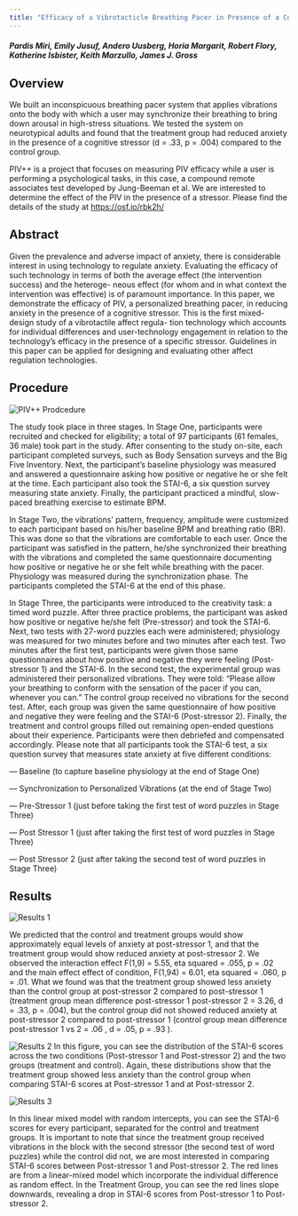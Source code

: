 ```yaml
---
title: "Efficacy of a Vibrotacticle Breathing Pacer in Presence of a Cognitive Stressor"
---
```

##### Pardis Miri, Emily Jusuf, Andero Uusberg, Horia Margarit, Robert Flory, Katherine Isbister, Keith Marzullo, James J. Gross

## Overview
We built an inconspicuous breathing pacer system that applies vibrations onto the body with which a user may synchronize their breathing to bring down arousal in high-stress situations. We tested the system on neurotypical adults and found that the treatment group had reduced anxiety in the presence of a cognitive stressor (d = .33, p = .004) compared to the control group.

PIV++ is a project that focuses on measuring PIV efficacy while a user is performing a psychological tasks, in this case, a compound remote associates test developed by Jung-Beeman et al. We are interested to determine the effect of the PIV in the presence of a stressor. Please find the details of the study at https://osf.io/rbk2h/

## Abstract
Given the prevalence and adverse impact of anxiety, there is considerable interest in using technology to regulate anxiety. Evaluating the efficacy of such technology in terms of both the average effect (the intervention success) and the heteroge- neous effect (for whom and in what context the intervention was effective) is of paramount importance. In this paper, we demonstrate the efficacy of PIV, a personalized breathing pacer, in reducing anxiety in the presence of a cognitive stressor. This is the first mixed-design study of a vibrotactile affect regula- tion technology which accounts for individual differences and user-technology engagement in relation to the technology’s efficacy in the presence of a specific stressor. Guidelines in this paper can be applied for designing and evaluating other affect regulation technologies.

## Procedure
![PIV++ Prodcedure](https://github.com/jacquelinennguyen/wehab_new_site/blob/master/Desktop/wehab-site/src/imgs/pivplusplus_procedure.jpg?raw=true)

The study took place in three stages. In Stage One, participants were recruited and checked for eligibility; a total of 97 participants (61 females, 36 male) took part in the study. After consenting to the study on-site, each participant completed surveys, such as Body Sensation surveys and the Big Five Inventory. Next, the participant’s baseline physiology was measured and answered a questionnaire asking how positive or negative he or she felt at the time. Each participant also took the STAI-6, a six question survey measuring state anxiety. Finally, the participant practiced a mindful, slow-paced breathing exercise to estimate BPM.

In Stage Two, the vibrations’ pattern, frequency, amplitude were customized to each participant based on his/her baseline BPM and breathing ratio (BR). This was done so that the vibrations are comfortable to each user. Once the participant was satisfied in the pattern, he/she synchronized their breathing with the vibrations and completed the same questionnaire documenting how positive or negative he or she felt while breathing with the pacer. Physiology was measured during the synchronization phase. The participants completed the STAI-6 at the end of this phase.

In Stage Three, the participants were introduced to the creativity task: a timed word puzzle. After three practice problems, the participant was asked how positive or negative he/she felt (Pre-stressor) and took the STAI-6. Next, two tests with 27-word puzzles each were administered; physiology was measured for two minutes before and two minutes after each test. Two minutes after the first test, participants were given those same questionnaires about how positive and negative they were feeling (Post-stressor 1) and the STAI-6. In the second test, the experimental group was administered their personalized vibrations. They were told: “Please allow your breathing to conform with the sensation of the pacer if you can, whenever you can.” The control group received no vibrations for the second test. After, each group was given the same questionnaire of how positive and negative they were feeling and the STAI-6 (Post-stressor 2). Finally, the treatment and control groups filled out remaining open-ended questions about their experience. Participants were then debriefed and compensated accordingly. Please note that all participants took the STAI-6 test, a six question survey that measures state anxiety at five different conditions:

⁠— Baseline (to capture baseline physiology at the end of Stage One)

⁠— Synchronization to Personalized Vibrations (at the end of Stage Two)

⁠— Pre-Stressor 1 (just before taking the first test of word puzzles in Stage Three)

⁠— Post Stressor 1 (just after taking the first test of word puzzles in Stage Three)

⁠— Post Stressor 2 (just after taking the second test of word puzzles in Stage Three)

## Results
![Results 1](https://github.com/jacquelinennguyen/wehab_new_site/blob/master/Desktop/wehab-site/src/imgs/pivplusplus_results.png?raw=true)

We predicted that the control and treatment groups would show approximately equal levels of anxiety at post-stressor 1, and that the treatment group would show reduced anxiety at post-stressor 2. We observed the interaction effect F(1,9) = 5.55, eta squared = .055, p = .02 and the main effect effect of condition, F(1,94) = 6.01, eta squared = .060, p = .01. What we found was that the treatment group showed less anxiety than the control group at post-stressor 2 compared to post-stressor 1 (treatment group mean difference post-stressor 1 post-stressor 2 = 3.26, d = .33, p = .004), but the control group did not showed reduced anxiety at post-stressor 2 compared to post-stressor 1 (control group mean difference post-stressor 1 vs 2 = .06 , d = .05, p = .93 ).

![Results 2](https://github.com/jacquelinennguyen/wehab_new_site/blob/master/Desktop/wehab-site/src/imgs/pivplusplus_results_2.png?raw=true)
In this figure, you can see the distribution of the STAI-6 scores across the two conditions (Post-stressor 1 and Post-stressor 2) and the two groups (treatment and control). Again, these distributions show that the treatment group showed less anxiety than the control group when comparing STAI-6 scores at Post-stressor 1 and at Post-stressor 2.

![Results 3](https://github.com/jacquelinennguyen/wehab_new_site/blob/master/Desktop/wehab-site/src/imgs/pivplusplus_image_3.png?raw=true)

In this linear mixed model with random intercepts, you can see the STAI-6 scores for every participant, separated for the control and treatment groups. It is important to note that since the treatment group received vibrations in the block with the second stressor (the second test of word puzzles) while the control did not, we are most interested in comparing STAI-6 scores between Post-stressor 1 and Post-stressor 2. The red lines are from a linear-mixed model which incorporate the individual difference as random effect. In the Treatment Group, you can see the red lines slope downwards, revealing a drop in STAI-6 scores from Post-stressor 1 to Post-stressor 2. 
